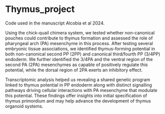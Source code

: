 # Thymus_project
Code used in the manuscript Alcobia et al 2024.	

Using the chick-quail chimera system, we tested whether non-canonical pouches could contribute to thymus formation and assessed the role of pharyngeal arch (PA) mesenchyme in this process. After testing several embryonic tissue associations, we identified thymus-forming potential in both non-canonical second PP (2PP) and canonical third/fourth PP (3/4PP) endoderm. We further identified the 3/4PA and the ventral region of the second PA (2PA) mesenchymes as capable of positively regulate this potential, while the dorsal region of 2PA exerts an inhibitory effect.

Transcriptomic analysis helped us revealing a shared genetic program linked to thymus potential in PP endoderm along with distinct signalling pathways driving cellular interactions with PA mesenchyme that modulate this potential. These findings offer insights into initial specification of thymus primordium and may help advance the development of thymus organoid systems.
